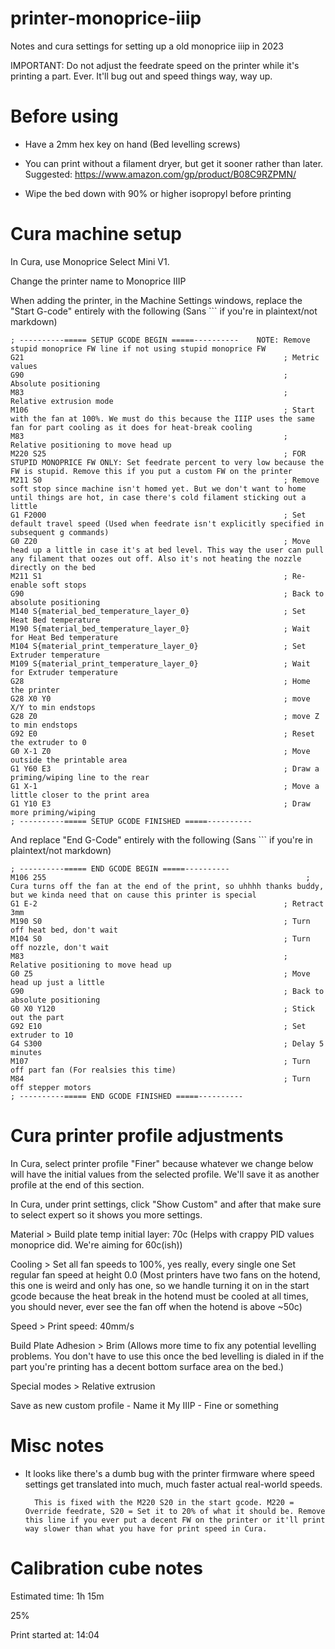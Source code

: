 # printer-monoprice-iiip

Notes and cura settings for setting up a old monoprice iiip in 2023

IMPORTANT: Do not adjust the feedrate speed on the printer while it's printing a part. Ever. It'll bug out and speed things way, way up.

# Before using

* Have a 2mm hex key on hand (Bed levelling screws)

* You can print without a filament dryer, but get it sooner rather than later. 
        Suggested: https://www.amazon.com/gp/product/B08C9RZPMN/

* Wipe the bed down with 90% or higher isopropyl before printing

# Cura machine setup

In Cura, use Monoprice Select Mini V1.

Change the printer name to Monoprice IIIP

When adding the printer, in the Machine Settings windows, replace the "Start G-code" entirely with the following (Sans ``` if you're in plaintext/not markdown)

```
; ----------===== SETUP GCODE BEGIN =====----------    NOTE: Remove stupid monoprice FW line if not using stupid monoprice FW
G21                                                          ; Metric values
G90                                                          ; Absolute positioning
M83                                                          ; Relative extrusion mode
M106                                                         ; Start with the fan at 100%. We must do this because the IIIP uses the same fan for part cooling as it does for heat-break cooling
M83                                                          ; Relative positioning to move head up
M220 S25                                                     ; FOR STUPID MONOPRICE FW ONLY: Set feedrate percent to very low because the FW is stupid. Remove this if you put a custom FW on the printer
M211 S0                                                      ; Remove soft stop since machine isn't homed yet. But we don't want to home until things are hot, in case there's cold filament sticking out a little
G1 F2000                                                     ; Set default travel speed (Used when feedrate isn't explicitly specified in subsequent g commands)
G0 Z20                                                       ; Move head up a little in case it's at bed level. This way the user can pull any filament that oozes out off. Also it's not heating the nozzle directly on the bed
M211 S1                                                      ; Re-enable soft stops
G90                                                          ; Back to absolute positioning
M140 S{material_bed_temperature_layer_0}                     ; Set Heat Bed temperature
M190 S{material_bed_temperature_layer_0}                     ; Wait for Heat Bed temperature
M104 S{material_print_temperature_layer_0}                   ; Set Extruder temperature
M109 S{material_print_temperature_layer_0}                   ; Wait for Extruder temperature
G28                                                          ; Home the printer
G28 X0 Y0                                                    ; move X/Y to min endstops
G28 Z0                                                       ; move Z to min endstops
G92 E0                                                       ; Reset the extruder to 0
G0 X-1 Z0                                                    ; Move outside the printable area
G1 Y60 E3                                                    ; Draw a priming/wiping line to the rear
G1 X-1                                                       ; Move a little closer to the print area
G1 Y10 E3                                                    ; Draw more priming/wiping
; ----------===== SETUP GCODE FINISHED =====----------
```

And replace "End G-Code" entirely with the following (Sans ``` if you're in plaintext/not markdown)

```
; ----------===== END GCODE BEGIN =====----------
M106 255                                                          ; Cura turns off the fan at the end of the print, so uhhhh thanks buddy, but we kinda need that on cause this printer is special
G1 E-2                                                       ; Retract 3mm
M190 S0                                                      ; Turn off heat bed, don't wait
M104 S0                                                      ; Turn off nozzle, don't wait
M83                                                          ; Relative positioning to move head up
G0 Z5                                                        ; Move head up just a little
G90                                                          ; Back to absolute positioning
G0 X0 Y120                                                   ; Stick out the part
G92 E10                                                      ; Set extruder to 10
G4 S300                                                      ; Delay 5 minutes
M107                                                         ; Turn off part fan (For realsies this time)
M84                                                          ; Turn off stepper motors
; ----------===== END GCODE FINISHED =====----------
```


# Cura printer profile adjustments

In Cura, select printer profile "Finer" because whatever we change below will have the initial values from the selected profile. We'll save it as another profile at the end of this section.

In Cura, under print settings, click "Show Custom" and after that make sure to select expert so it shows you more settings.

Material >
        Build plate temp initial layer: 70c (Helps with crappy PID values monoprice did. We're aiming for 60c(ish))

Cooling > 
    Set all fan speeds to 100%, yes really, every single one
    Set regular fan speed at height 0.0
        (Most printers have two fans on the hotend, this one is weird and only has one, so we handle turning it on in the start gcode because the heat break in the hotend must be cooled at all times, you should never, ever see the fan off when the hotend is above ~50c)

Speed >
     Print speed:   40mm/s

Build Plate Adhesion >
        Brim (Allows more time to fix any potential levelling problems. You don't have to use this once the bed levelling is dialed in if the part you're printing has a decent bottom surface area on the bed.)

Special modes >
        Relative extrusion

Save as new custom profile - Name it My IIIP - Fine or something


# Misc notes

* It looks like there's a dumb bug with the printer firmware where speed settings get translated into much, much faster actual real-world speeds. 

        This is fixed with the M220 S20 in the start gcode. M220 = Override feedrate, S20 = Set it to 20% of what it should be. Remove this line if you ever put a decent FW on the printer or it'll print way slower than what you have for print speed in Cura.


# Calibration cube notes

Estimated time:
        1h 15m

25%

Print started at:
        14:04
